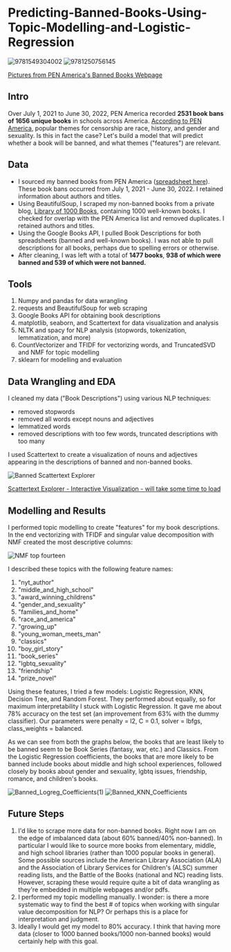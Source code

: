 # Predicting-Banned-Books-Using-Topic-Modelling-and-Logistic-Regression

![9781549304002](https://github.com/liyueling13/Predicting-Banned-Books/assets/81717153/b9fbebab-7cb6-4169-bab1-12b1098a293f) ![9781250756145](https://github.com/liyueling13/Predicting-Banned-Books/assets/81717153/bd47fd6f-3e69-4778-bd2d-6f3f734a6a4e) 

[Pictures from PEN America's Banned Books Webpage](https://pen.org/report/banned-in-the-usa-state-laws-supercharge-book-suppression-in-schools/)

## Intro
Over July 1, 2021 to June 30, 2022, PEN America recorded **2531 book bans of 1656 unique books** in schools across America. [According to PEN America](https://pen.org/banned-books-list-fall-2022/), popular themes for censorship are race, history, and gender and sexuality. Is this in fact the case? Let's build a model that will predict whether a book will be banned, and what themes ("features") are relevant.

## Data
- I sourced my banned books from PEN America ([spreadsheet here](https://docs.google.com/spreadsheets/d/1hTs_PB7KuTMBtNMESFEGuK-0abzhNxVv4tgpI5-iKe8/edit#gid=1171606318)). These book bans occurred from July 1, 2021 - June 30, 2022. I retained information about authors and titles.
- Using BeautifulSoup, I scraped my non-banned books from a private blog, [Library of 1000 Books](https://libraryof1000books.wordpress.com/the-list-of-1000-books/), containing 1000 well-known books. I checked for overlap with the PEN America list and removed duplicates. I retained authors and titles.
- Using the Google Books API, I pulled Book Descriptions for both spreadsheets (banned and well-known books). I was not able to pull descriptions for all books, perhaps due to spelling errors or otherwise.
- After cleaning, I was left with a total of **1477 books**, **938 of which were banned and 539 of which were not banned.**

## Tools
1. Numpy and pandas for data wrangling
2. requests and BeautifulSoup for web scraping
3. Google Books API for obtaining book descriptions
4. matplotlib, seaborn, and Scattertext for data visualization and analysis
5. NLTK and spacy for NLP analysis (stopwords, tokenization, lemmatization, and more)
6. CountVectorizer and TFIDF for vectorizing words, and TruncatedSVD and NMF for topic modelling
7. sklearn for modelling and evaluation

## Data Wrangling and EDA
I cleaned my data ("Book Descriptions") using various NLP techniques:
- removed stopwords
- removed all words except nouns and adjectives
- lemmatized words
- removed descriptions with too few words, truncated descriptions with too many

I used Scattertext to create a visualization of nouns and adjectives appearing in the descriptions of banned and non-banned books.

![Banned Scattertext Explorer](https://github.com/liyueling13/Predicting-Banned-Books/assets/81717153/19190299-7cce-44a3-acbc-0589f96a9e81)

[Scattertext Explorer - Interactive Visualization - will take some time to load](https://liyueling13.github.io/Banned%20Scattertext%20Explorer.html)

## Modelling and Results
I performed topic modelling to create "features" for my book descriptions. In the end vectorizing with TFIDF and singular value decomposition with NMF created the most descriptive columns:

![NMF top fourteen](https://github.com/liyueling13/Predicting-Banned-Books/assets/81717153/c7b01af0-7606-44da-98ed-d4b4ff916be2)

I described these topics with the following feature names:
1. "nyt_author"
2. "middle_and_high_school"
3. "award_winning_childrens"
4. "gender_and_sexuality"
5. "families_and_home"
6. "race_and_america"
7. "growing_up"
8. "young_woman_meets_man"
9. "classics"
10. "boy_girl_story"
11. "book_series"
12. "lgbtq_sexuality"
13. "friendship"
14. "prize_novel"

Using these features, I tried a few models: Logistic Regression, KNN, Decision Tree, and Random Forest. They performed about equally, so for maximum interpretability I stuck with Logistic Regression. It gave me about 78% accuracy on the test set (an improvement from 63% with the dummy classifier). Our parameters were penalty = l2, C = 0.1, solver = lbfgs, class_weights = balanced.

As we can see from both the graphs below, the books that are least likely to be banned seem to be Book Series (fantasy, war, etc.) and Classics. From the Logistic Regression coefficients, the books that are more likely to be banned include books about middle and high school experiences, followed closely by books about gender and sexuality, lgbtq issues, friendship, romance, and children's books.

![Banned_Logreg_Coefficients(1)](https://github.com/liyueling13/Predicting-Banned-Books/assets/81717153/57131c1b-c328-41c3-b75e-c1272393eb8c)
![Banned_KNN_Coefficients](https://github.com/liyueling13/Predicting-Banned-Books/assets/81717153/999f7c90-7344-483c-a371-2512325c9113)

## Future Steps
1. I'd like to scrape more data for non-banned books. Right now I am on the edge of imbalanced data (about 60% banned/40% non-banned). In particular I would like to source more books from elementary, middle, and high school libraries (rather than 1000 popular books in general). Some possible sources include the American Library Association (ALA) and the Association of Library Services for Children's (ALSC) summer reading lists, and the Battle of the Books (national and NC) reading lists. However, scraping these would require quite a bit of data wrangling as they're embedded in multiple webpages and/or pdfs.
2. I performed my topic modelling manually. I wonder: is there a more systematic way to find the best # of topics when working with singular value decomposition for NLP? Or perhaps this is a place for interpretation and judgment.
3. Ideally I would get my model to 80% accuracy. I think that having more data (closer to 1000 banned books/1000 non-banned books) would certainly help with this goal.
